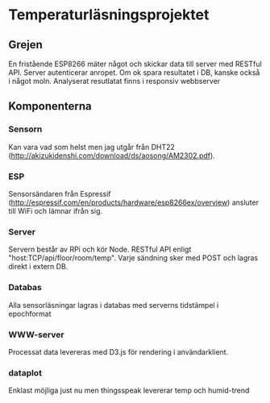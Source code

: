# Temperaturläsningsprojektet

## Grejen
En fristående ESP8266 mäter något och skickar data till server med RESTful API. Server autenticerar anropet. Om ok spara resultatet i DB, kanske också i något moln. Analyserat resutlatat finns i responsiv webbserver

## Komponenterna
### Sensorn
Kan vara vad som helst men jag utgår från DHT22 (http://akizukidenshi.com/download/ds/aosong/AM2302.pdf).

### ESP
Sensorsändaren från Espressif (http://espressif.com/en/products/hardware/esp8266ex/overview) ansluter till WiFi och lämnar ifrån sig.

### Server
Servern består av RPi och kör Node. RESTful API enligt "host:TCP/api/floor/room/temp". Varje sändning sker med POST och lagras direkt i extern DB.

### Databas
Alla sensorläsningar lagras i databas med serverns tidstämpel i epochformat

### WWW-server
Processat data levereras med D3.js för rendering i användarklient.

### dataplot
Enklast möjliga just nu men thingsspeak levererar temp och humid-trend
